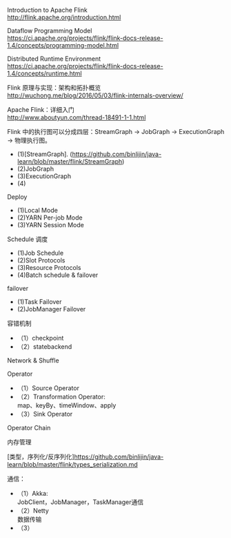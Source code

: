 Introduction to Apache Flink  
http://flink.apache.org/introduction.html

Dataflow Programming Model  
https://ci.apache.org/projects/flink/flink-docs-release-1.4/concepts/programming-model.html

Distributed Runtime Environment  
https://ci.apache.org/projects/flink/flink-docs-release-1.4/concepts/runtime.html

Flink 原理与实现：架构和拓扑概览  
http://wuchong.me/blog/2016/05/03/flink-internals-overview/

Apache Flink：详细入门  
http://www.aboutyun.com/thread-18491-1-1.html


Flink 中的执行图可以分成四层：StreamGraph -> JobGraph -> ExecutionGraph -> 物理执行图。
- (1)[StreamGraph]. (https://github.com/binlijin/java-learn/blob/master/flink/StreamGraph)
- (2)JobGraph
- (3)ExecutionGraph
- (4)

Deploy
- (1)Local Mode
- (2)YARN Per-job Mode
- (3)YARN Session Mode

Schedule 调度
- (1)Job Schedule
- (2)Slot Protocols
- (3)Resource Protocols
- (4)Batch schedule & failover

failover
- (1)Task Failover
- (2)JobManager Failover

容错机制
- （1）checkpoint
- （2）statebackend 


Network & Shuffle


Operator
- （1）Source Operator
- （2）Transformation Operator:   
       map、keyBy、timeWindow、apply
- （3）Sink Operator

Operator Chain


内存管理

[类型，序列化/反序列化]https://github.com/binlijin/java-learn/blob/master/flink/types_serialization.md

通信：
- （1）Akka:   
      JobClient，JobManager，TaskManager通信
- （2）Netty   
       数据传输
- （3）
